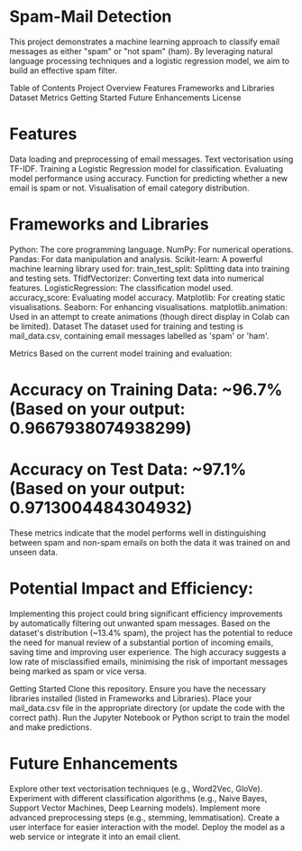 # Spam-Mail Detection 
This project demonstrates a machine learning approach to classify email messages as either "spam" or "not spam" (ham). By leveraging natural language processing techniques and a logistic regression model, we aim to build an effective spam filter.

Table of Contents
Project Overview
Features
Frameworks and Libraries
Dataset
Metrics
Getting Started
Future Enhancements
License

# Features
Data loading and preprocessing of email messages.
Text vectorisation using TF-IDF.
Training a Logistic Regression model for classification.
Evaluating model performance using accuracy.
Function for predicting whether a new email is spam or not.
Visualisation of email category distribution.

# Frameworks and Libraries
Python: The core programming language.
NumPy: For numerical operations.
Pandas: For data manipulation and analysis.
Scikit-learn: A powerful machine learning library used for:
train_test_split: Splitting data into training and testing sets.
TfidfVectorizer: Converting text data into numerical features.
LogisticRegression: The classification model used.
accuracy_score: Evaluating model accuracy.
Matplotlib: For creating static visualisations.
Seaborn: For enhancing visualisations.
matplotlib.animation: Used in an attempt to create animations (though direct display in Colab can be limited).
Dataset
The dataset used for training and testing is mail_data.csv, containing email messages labelled as 'spam' or 'ham'.

Metrics
Based on the current model training and evaluation:

# Accuracy on Training Data: ~96.7% (Based on your output: 0.9667938074938299)
# Accuracy on Test Data: ~97.1% (Based on your output: 0.9713004484304932)
These metrics indicate that the model performs well in distinguishing between spam and non-spam emails on both the data it was trained on and unseen data.

# Potential Impact and Efficiency:
Implementing this project could bring significant efficiency improvements by automatically filtering out unwanted spam messages. Based on the dataset's distribution (~13.4% spam), the project has the potential to reduce the need for manual review of a substantial portion of incoming emails, saving time and improving user experience. The high accuracy suggests a low rate of misclassified emails, minimising the risk of important messages being marked as spam or vice versa.

Getting Started
Clone this repository.
Ensure you have the necessary libraries installed (listed in Frameworks and Libraries).
Place your mail_data.csv file in the appropriate directory (or update the code with the correct path).
Run the Jupyter Notebook or Python script to train the model and make predictions.

# Future Enhancements
Explore other text vectorisation techniques (e.g., Word2Vec, GloVe).
Experiment with different classification algorithms (e.g., Naive Bayes, Support Vector Machines, Deep Learning models).
Implement more advanced preprocessing steps (e.g., stemming, lemmatisation).
Create a user interface for easier interaction with the model.
Deploy the model as a web service or integrate it into an email client.
